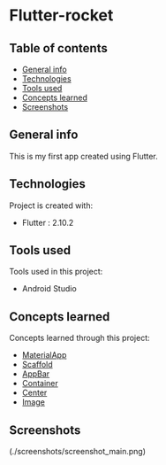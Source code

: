 
# Flutter-rocket


## Table of contents
* [General info](#general-info)
* [Technologies](#technologies)
* [Tools used](#tools-used)
* [Concepts learned](#concepts-learned)
* [Screenshots](#screenshots)

## General info
This is my first app created using Flutter.

## Technologies
Project is created with:
* Flutter : 2.10.2

## Tools used
Tools used in this project:
* Android Studio

## Concepts learned
Concepts learned through this project:
* [MaterialApp](https://api.flutter.dev/flutter/material/MaterialApp-class.html)
* [Scaffold](https://api.flutter.dev/flutter/material/Scaffold-class.html)
* [AppBar](https://api.flutter.dev/flutter/material/AppBar-class.html)
* [Container](https://api.flutter.dev/flutter/widgets/Container-class.html)
* [Center](https://api.flutter.dev/flutter/widgets/Center-class.html)
* [Image](https://api.flutter.dev/flutter/widgets/Image-class.html)

## Screenshots
(./screenshots/screenshot_main.png)